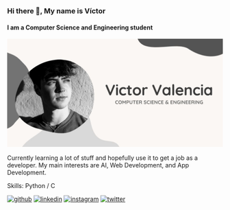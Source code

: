 ### Hi there 👋, My name is Víctor
#### I am a Computer Science and Engineering student
![I am a Computer Science and Engineering student](https://github.com/victorvalchez/victorvalchez/blob/main/Carlos%20Yuhui.jpg)

Currently learning a lot of stuff and hopefully use it to get a job as a developer. My main interests are AI, Web Development, and App Development.

Skills: Python / C



[<img src='https://cdn.jsdelivr.net/npm/simple-icons@3.0.1/icons/github.svg' alt='github' height='40'>](https://github.com/victorvalchez)  [<img src='https://cdn.jsdelivr.net/npm/simple-icons@3.0.1/icons/linkedin.svg' alt='linkedin' height='40'>](https://www.linkedin.com/in/victorvalchez/)  [<img src='https://cdn.jsdelivr.net/npm/simple-icons@3.0.1/icons/instagram.svg' alt='instagram' height='40'>](https://www.instagram.com/victorvalchez/)  [<img src='https://cdn.jsdelivr.net/npm/simple-icons@3.0.1/icons/twitter.svg' alt='twitter' height='40'>](https://twitter.com/victorvalchez)  


